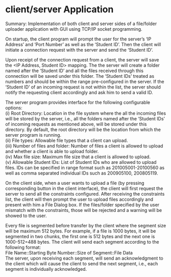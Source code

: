 # client/server Application

Summary: Implementation of both client and server sides of a file/folder uploader application with GUI using TCP/IP socket programming.

On startup, the client program will prompt the user for the server’s ‘IP Address’ and
‘Port Number’ as well as the ‘Student ID’. Then the client will initiate a connection
request with the server and send the ‘Student ID’.   

Upon receipt of the connection request from a client, the server will save the <IP
Address, Student ID> mapping. The the server will create
a folder named after the ‘Student ID’ and all the files received through this connection
will be saved under this folder. The ‘Student IDs’ treated as numbers and should
be within the range pre-configured in the server. If the ‘Student ID’ of an incoming
request is not within the list, the server should notify the requesting client accordingly
and ask him to send a valid ID.

The server program provides interface for the following configurable options:  
(i) Root Directory: Location in the file system where the all the incoming files will
be stored by the server, i.e., all the folders named after the ‘Student IDs’ of
incoming requests as mentioned above, will be stored under this directory. By
default, the root directory will be the location from which the server program is
running.  
(ii) File types: Allowable file types that a client can upload.  
(iii) Number of files and folder: Number of files a client is allowed to upload and
whether a client is able to upload folder.  
(iv) Max file size: Maximum file size that a client is allowed to upload.  
(v) Allowable Student IDs: List of Student IDs who are allowed to upload files. IDs
can be specified in range format such as 201005001-20100560 as well as comma
separated individual IDs such as 200905100, 200805119.  

On the client side, when a user wants to upload a file (by pressing corresponding button in the
client interface), the client will first request the server to send all the constraints
configured. After receiving the constraints list, the client will then prompt the user to
upload files accordingly and present with him a File Dialog box. If the files/folder
specified by the user mismatch with the constraints, those will be rejected and a warning
will be showed to the user.

Every file is segmented before transfer by the client where the segment size will
be maximum 512 bytes. For example, if a file is 1000 bytes, it will be segmented in two
chunks, the first one is 512 bytes and the next one is 1000-512=488 bytes. The client will
send each segment according to the following format:  
File Name::Starting Byte Number::Size of Segment::File Data  
The server, upon receiving each segment, will send an acknowledgment to the client
which will cause the client to send the next segment, i.e., each segment is
individually acknowledged.
